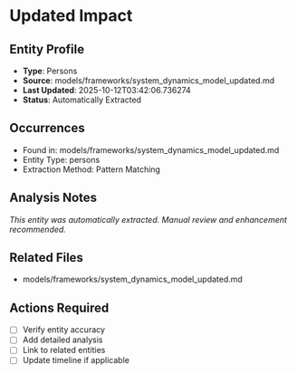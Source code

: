 # Updated Impact

## Entity Profile
- **Type**: Persons
- **Source**: models/frameworks/system_dynamics_model_updated.md
- **Last Updated**: 2025-10-12T03:42:06.736274
- **Status**: Automatically Extracted

## Occurrences
- Found in: models/frameworks/system_dynamics_model_updated.md
- Entity Type: persons
- Extraction Method: Pattern Matching

## Analysis Notes
*This entity was automatically extracted. Manual review and enhancement recommended.*

## Related Files
- models/frameworks/system_dynamics_model_updated.md

## Actions Required
- [ ] Verify entity accuracy
- [ ] Add detailed analysis
- [ ] Link to related entities
- [ ] Update timeline if applicable
